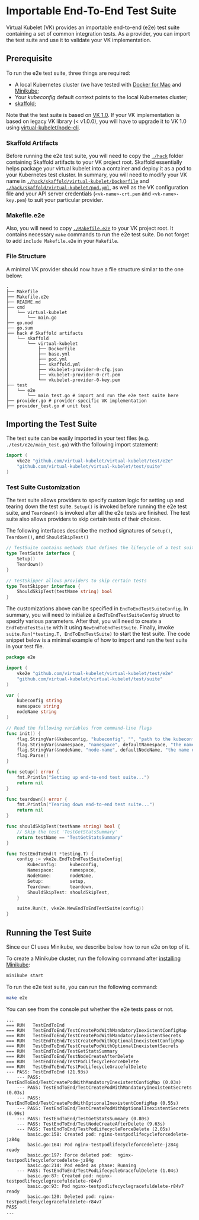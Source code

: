 # Importable End-To-End Test Suite

Virtual Kubelet (VK) provides an importable end-to-end (e2e) test suite containing a set of common integration tests. As a provider, you can import the test suite and use it to validate your VK implementation.

## Prerequisite

To run the e2e test suite, three things are required:
- A local Kubernetes cluster (we have tested with [Docker for Mac](https://docs.docker.com/docker-for-mac/install/) and [Minikube](https://kubernetes.io/docs/tasks/tools/install-minikube/);
- Your _kubeconfig_ default context points to the local Kubernetes cluster;
- [skaffold](https://skaffold.dev/docs/getting-started/#installing-skaffold);

Note that the test suite is based on [VK 1.0](https://github.com/virtual-kubelet/virtual-kubelet/releases/tag/v1.0.0). If your VK implementation is based on legacy VK library (< v1.0.0), you will have to upgrade it to VK 1.0 using [virtual-kubelet/node-cli](https://github.com/virtual-kubelet/node-cli).

### Skaffold Artifacts

Before running the e2e test suite, you will need to copy the [`./hack`](../../hack) folder containing Skaffold artifacts to your VK project root. Skaffold essentially helps package your virtual kubelet into a container and deploy it as a pod to your Kubernetes test cluster. In summary, you will need to modify your VK name in [`./hack/skaffold/virtual-kubelet/Dockerfile`](../../hack/skaffold/virtual-kubelet/Dockerfile) and [`./hack/skaffold/virtual-kubelet/pod.yml`](../../hack/skaffold/virtual-kubelet/pod.yml), as well as the VK configuration file and your API server credentials (`<vk-name>-crt.pem` and `<vk-name>-key.pem`) to suit your particular provider.

### Makefile.e2e

Also, you will need to copy [`./Makefile.e2e`](../../Makefile.e2e) to your VK project root. It contains necessary `make` commands to run the e2e test suite. Do not forget to add `include Makefile.e2e` in your `Makefile`.

### File Structure

A minimal VK provider should now have a file structure similar to the one below:

```
.
├── Makefile
├── Makefile.e2e
├── README.md
├── cmd
│   └── virtual-kubelet
│       └── main.go
├── go.mod
├── go.sum
├── hack # Skaffold artifacts
│   └── skaffold
│       └── virtual-kubelet
│           ├── Dockerfile
│           ├── base.yml
│           ├── pod.yml
│           ├── skaffold.yml
│           ├── vkubelet-provider-0-cfg.json
│           ├── vkubelet-provider-0-crt.pem
│           └── vkubelet-provider-0-key.pem
├── test
│   └── e2e
│       └── main_test.go # import and run the e2e test suite here
├── provider.go # provider-specific VK implementation
├── provider_test.go # unit test
```

## Importing the Test Suite

The test suite can be easily imported in your test files (e.g. `./test/e2e/main_test.go`) with the following import statement:
```go
import (
	vke2e "github.com/virtual-kubelet/virtual-kubelet/test/e2e"
	"github.com/virtual-kubelet/virtual-kubelet/test/suite"
)
```

### Test Suite Customization

The test suite allows providers to specify custom logic for setting up and tearing down the test suite. `Setup()` is invoked before running the e2e test suite, and `Teardown()` is invoked after all the e2e tests are finished. The test suite also allows providers to skip certain tests of their choices.

The following interfaces describe the method signatures of `Setup()`, `Teardown()`, and `ShouldSkipTest()`

```go
// TestSuite contains methods that defines the lifecycle of a test suite
type TestSuite interface {
	Setup()
	Teardown()
}

// TestSkipper allows providers to skip certain tests
type TestSkipper interface {
	ShouldSkipTest(testName string) bool
}
```

The customizations above can be specified in `EndToEndTestSuiteConfig`. In summary, you will need to initialize a `EndToEndTestSuiteConfig` struct to specify various parameters. After that, you will need to create a `EndToEndTestSuite` with it using `NewEndToEndTestSuite`. Finally, invoke `suite.Run(*testing.T, EndToEndTestSuite)` to start the test suite. The code snippet below is a minimal example of how to import and run the test suite in your test file.

```go
package e2e

import (
	vke2e "github.com/virtual-kubelet/virtual-kubelet/test/e2e"
	"github.com/virtual-kubelet/virtual-kubelet/test/suite"
)

var (
	kubeconfig string
	namespace string
	nodeName string
)

// Read the following variables from command-line flags
func init() {
	flag.StringVar(&kubeconfig, "kubeconfig", "", "path to the kubeconfig file to use when running the test suite outside a kubernetes cluster")
	flag.StringVar(&namespace, "namespace", defaultNamespace, "the name of the kubernetes namespace to use for running the test suite (i.e. where to create pods)")
	flag.StringVar(&nodeName, "node-name", defaultNodeName, "the name of the virtual-kubelet node to test")
	flag.Parse()
}

func setup() error {
	fmt.Println("Setting up end-to-end test suite...")
	return nil
}

func teardown() error {
	fmt.Println("Tearing down end-to-end test suite...")
	return nil
}

func shouldSkipTest(testName string) bool {
	// Skip the test 'TestGetStatsSummary'
	return testName == "TestGetStatsSummary"
}

func TestEndToEnd(t *testing.T) {
	config := vke2e.EndToEndTestSuiteConfig{
		Kubeconfig:     kubeconfig,
		Namespace:      namespace,
		NodeName:       nodeName,
		Setup:          setup,
		Teardown:       teardown,
		ShouldSkipTest: shouldSkipTest,
	}

	suite.Run(t, vke2e.NewEndToEndTestSuite(config))
}
```

## Running the Test Suite

Since our CI uses Minikube, we describe below how to run e2e on top of it.

To create a Minikube cluster, run the following command after [installing Minikube](https://github.com/kubernetes/minikube#installation):

```bash
minikube start
```

To run the e2e test suite, you can run the following command:

```bash
make e2e
```

You can see from the console put whether the e2e tests pass or not.
```
...
=== RUN   TestEndToEnd
=== RUN   TestEndToEnd/TestCreatePodWithMandatoryInexistentConfigMap
=== RUN   TestEndToEnd/TestCreatePodWithMandatoryInexistentSecrets
=== RUN   TestEndToEnd/TestCreatePodWithOptionalInexistentConfigMap
=== RUN   TestEndToEnd/TestCreatePodWithOptionalInexistentSecrets
=== RUN   TestEndToEnd/TestGetStatsSummary
=== RUN   TestEndToEnd/TestNodeCreateAfterDelete
=== RUN   TestEndToEnd/TestPodLifecycleForceDelete
=== RUN   TestEndToEnd/TestPodLifecycleGracefulDelete
--- PASS: TestEndToEnd (21.93s)
    --- PASS: TestEndToEnd/TestCreatePodWithMandatoryInexistentConfigMap (0.03s)
    --- PASS: TestEndToEnd/TestCreatePodWithMandatoryInexistentSecrets (0.03s)
    --- PASS: TestEndToEnd/TestCreatePodWithOptionalInexistentConfigMap (0.55s)
    --- PASS: TestEndToEnd/TestCreatePodWithOptionalInexistentSecrets (0.99s)
    --- PASS: TestEndToEnd/TestGetStatsSummary (0.80s)
    --- PASS: TestEndToEnd/TestNodeCreateAfterDelete (9.63s)
    --- PASS: TestEndToEnd/TestPodLifecycleForceDelete (2.05s)
        basic.go:158: Created pod: nginx-testpodlifecycleforcedelete-jz84g
        basic.go:164: Pod nginx-testpodlifecycleforcedelete-jz84g ready
        basic.go:197: Force deleted pod:  nginx-testpodlifecycleforcedelete-jz84g
        basic.go:214: Pod ended as phase: Running
    --- PASS: TestEndToEnd/TestPodLifecycleGracefulDelete (1.04s)
        basic.go:87: Created pod: nginx-testpodlifecyclegracefuldelete-r84v7
        basic.go:93: Pod nginx-testpodlifecyclegracefuldelete-r84v7 ready
        basic.go:120: Deleted pod: nginx-testpodlifecyclegracefuldelete-r84v7
PASS
...
```